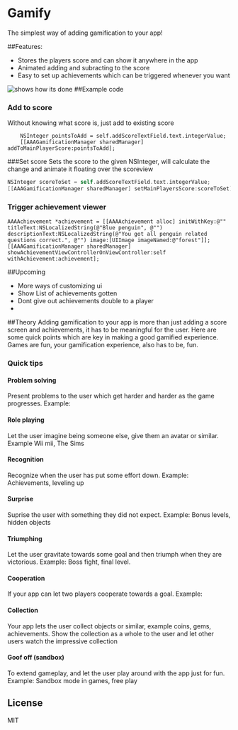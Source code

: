 Gamify
======

The simplest way of adding gamification to your app!

##Features:
- Stores the players score and can show it anywhere in the app
- Animated adding and subracting to the score
- Easy to set up achievements which can be triggered whenever you want


![shows how its done](https://github.com/haaakon/Gamify/blob/master/v0.0.2.gif?raw=true)
##Example code

### Add to score
Without knowing what score is, just add to existing score
```
    NSInteger pointsToAdd = self.addScoreTextField.text.integerValue;
    [[AAAGamificationManager sharedManager] addToMainPlayerScore:pointsToAdd];
```

###Set score
Sets the score to the given NSInteger, will calculate the change and animate it floating over the scoreview
```objective-c
NSInteger scoreToSet = self.addScoreTextField.text.integerValue;
[[AAAGamificationManager sharedManager] setMainPlayersScore:scoreToSet];
```

### Trigger achievement viewer
```
AAAAchievement *achievement = [[AAAAchievement alloc] initWithKey:@"" titleText:NSLocalizedString(@"Blue penguin", @"") descriptionText:NSLocalizedString(@"You got all penguin related questions correct.", @"") image:[UIImage imageNamed:@"forest"]];
[[AAAGamificationManager sharedManager] showAchievementViewControllerOnViewController:self withAchievement:achievement];

```
##Upcoming
- More ways of customizing ui
- Show List of achievements gotten
- Dont give out achievements double to a player
- 

##Theory
Adding gamification to your app is more than just adding a score screen and achievements, it has to be meaningful for the user. Here are some quick points which are key in making a good gamified experience. Games are fun, your gamification experience, also has to be, fun.
### Quick tips

#### Problem solving
Present problems to the user which get harder and harder as the game progresses. Example: 
#### Role playing
Let the user imagine being someone else, give them an avatar or similar. Example Wii mii, The Sims
#### Recognition
Recognize when the user has put some effort down. Example: Achievements, leveling up
#### Surprise
Suprise the user with something they did not expect. Example: Bonus levels, hidden objects
#### Triumphing
Let the user gravitate towards some goal and then triumph when they are victorious. Example: Boss fight, final level. 
#### Cooperation
If your app can let two players cooperate towards a goal. Example:
#### Collection
Your app lets the user collect objects or similar, example coins, gems, achievements. Show the collection as a whole to the user and let other users watch the impressive collection
#### Goof off (sandbox)
To extend gameplay, and let the user play around with the app just for fun. Example: Sandbox mode in games, free play 



## License
MIT
